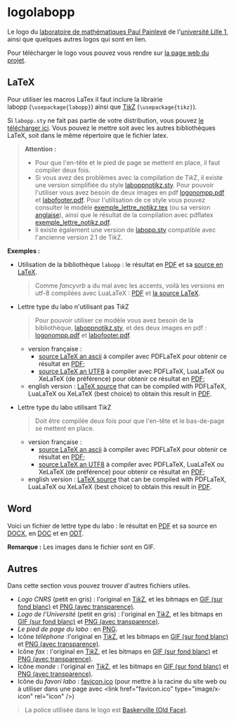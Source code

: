logolabopp
==========

Le logo du [laboratoire de mathématiques Paul Painlevé](http://math.univ-lille1.fr/) de l'[université Lille 1](http://www.univ-lille1.fr/), ainsi que quelques autres logos qui sont en lien.

Pour télécharger le logo vous pouvez vous rendre sur [la page web du projet](https://ktzanev.github.io/logolabopp/).

LaTeX
-----

Pour utiliser les macros LaTex il faut inclure la librairie labopp&nbsp;(<code>\usepackage{labopp}</code>) ainsi que [Ti*k*Z](http://fr.wikipedia.org/wiki/PGF/TikZ) (<code>\usepackage{tikz}</code>).

Si <code>labopp.sty</code> ne fait pas partie de votre distribution, vous pouvez [le télécharger ici](https://ktzanev.github.io/logolabopp/latex/labopp.sty). Vous pouvez le mettre soit avec les autres bibliothèques LaTeX, soit dans le même répertoire que le fichier latex.

>**Attention :** 
>   * Pour que l'en-tête et le pied de page se mettent en place, il faut compiler deux fois.
>   * Si vous avez des problèmes avec la compilation de Ti*k*Z, il existe une version simplifiée du style [laboppnotikz.sty](https://ktzanev.github.io/logolabopp/latex/laboppnotikz.sty). Pour pouvoir l'utiliser vous avez besoin de deux images en pdf [logonompp.pdf](https://ktzanev.github.io/logolabopp/logonompp/logonompp.pdf) et [labofooter.pdf](https://ktzanev.github.io/logolabopp/latex/labofooter.pdf). Pour l'utilisation de ce style vous pouvez consulter le modèle [exemple_lettre_notikz.tex](https://ktzanev.github.io/logolabopp/latex/exemple_lettre_notikz.tex) (ou sa version [anglaise](https://ktzanev.github.io/logolabopp/latex/exemple_lettre_notikz_en.tex)), ainsi que le résultat de la compilation avec pdflatex [exemple_lettre_notikz.pdf](https://ktzanev.github.io/logolabopp/latex/exemple_lettre_notikz.pdf).
>   * Il existe également une version de [labopp.sty](https://ktzanev.github.io/logolabopp/latex/tikz_v2.1/labopp.sty) compatible avec l'ancienne version 2.1 de Ti*k*Z.

**Exemples :**

* Utilisation de la bibliothèque <code>labopp</code> : le résultat en [PDF](https://ktzanev.github.io/logolabopp/latex/exemple_logo.pdf) et sa [source en LaTeX](https://ktzanev.github.io/logolabopp/latex/exemple_logo.tex).
  > Comme *fancyvrb* a du mal avec les accents, voilà les versions en utf-8 compilées avec LuaLaTeX : [PDF](https://ktzanev.github.io/logolabopp/latex/exemple_logo_utf8.pdf) et [la source LaTeX](https://ktzanev.github.io/logolabopp/latex/exemple_logo_utf8.tex).

* Lettre type du labo n'utilisant pas Ti*k*Z
    > Pour pouvoir utiliser ce modèle vous avez besoin de la bibliothèque, [laboppnotikz.sty](https://ktzanev.github.io/logolabopp/latex/laboppnotikz.sty), et des deux images en pdf : [logonompp.pdf](https://ktzanev.github.io/logolabopp/logonompp/logonompp.pdf) et [labofooter.pdf](https://ktzanev.github.io/logolabopp/latex/labofooter.pdf).
    
    * version française :
        - [source LaTeX an ascii](https://ktzanev.github.io/logolabopp/latex/exemple_lettre_notikz.tex) à compiler avec PDFLaTeX pour obtenir ce résultat en [PDF](https://ktzanev.github.io/logolabopp/latex/exemple_lettre_notikz.pdf);
        - [source LaTeX an UTF8](https://ktzanev.github.io/logolabopp/latex/exemple_lettre_notikz_utf8.tex) à compiler avec PDFLaTeX, LuaLaTeX ou XeLaTeX (de préférence) pour obtenir ce résultat en [PDF](https://ktzanev.github.io/logolabopp/latex/exemple_lettre_notikz_utf8.pdf);
    * english version : [LaTeX source](https://ktzanev.github.io/logolabopp/latex/exemple_lettre_notikz_en.tex) that can be compiled with PDFLaTeX, LuaLaTeX ou XeLaTeX (best choice) to obtain this result in [PDF](https://ktzanev.github.io/logolabopp/latex/exemple_lettre_notikz_en.pdf).
    
* Lettre type du labo utilisant Ti*k*Z
    >  Doit être compilée deux fois pour que l'en-tête et le bas-de-page se mettent en place.
    
    * version française :
        - [source LaTeX an ascii](https://ktzanev.github.io/logolabopp/latex/exemple_lettre.tex) à compiler avec PDFLaTeX pour obtenir ce résultat en [PDF](https://ktzanev.github.io/logolabopp/latex/exemple_lettre.pdf);
        - [source LaTeX an UTF8](https://ktzanev.github.io/logolabopp/latex/exemple_lettre_utf8.tex) à compiler avec PDFLaTeX, LuaLaTeX ou XeLaTeX (de préférence) pour obtenir ce résultat en [PDF](https://ktzanev.github.io/logolabopp/latex/exemple_lettre_utf8.pdf);
    * english version : [LaTeX source](https://ktzanev.github.io/logolabopp/latex/exemple_lettre_en.tex) that can be compiled with PDFLaTeX, LuaLaTeX ou XeLaTeX (best choice) to obtain this result in [PDF](https://ktzanev.github.io/logolabopp/latex/exemple_lettre_en.pdf).

Word
----

Voici un fichier de lettre type du labo : le résultat en [PDF](https://ktzanev.github.io/logolabopp/doc/exemple_lettre_doc.pdf) et sa source en [DOCX](https://ktzanev.github.io/logolabopp/doc/exemple_lettre.docx), en [DOC](https://ktzanev.github.io/logolabopp/doc/exemple_lettre.doc) et en [ODT](https://ktzanev.github.io/logolabopp/doc/exemple_lettre.odt).

**Remarque :** Les images dans le fichier sont en GIF.

Autres
------

Dans cette section vous pouvez trouver d'autres fichiers utiles.

* *Logo CNRS* (petit en gris) : l'original en [Ti*k*Z](https://ktzanev.github.io/logolabopp/autres/logocnrsinsmi_gris_petit.tikz), et les bitmaps en [GIF&nbsp;(sur fond blanc)](https://ktzanev.github.io/logolabopp/autres/logocnrsinsmi_gris_petit.gif) et [PNG&nbsp;(avec transparence)](https://ktzanev.github.io/logolabopp/autres/logocnrsinsmi_gris_petit.png).
* *Logo de l'Université* (petit en gris) : l'original en [Ti*k*Z](https://ktzanev.github.io/logolabopp/autres/logoul1_gris_petit.tikz), et les bitmaps en [GIF&nbsp;(sur fond blanc)](https://ktzanev.github.io/logolabopp/autres/logoul1_gris_petit.gif) et [PNG&nbsp;(avec transparence)](https://ktzanev.github.io/logolabopp/autres/logoul1_gris_petit.png).
* *Le pied de page du labo* : en [PNG](https://ktzanev.github.io/logolabopp/doc/labofooter.png).
* Icône *téléphone* :l'original en [Ti*k*Z](https://ktzanev.github.io/logolabopp/autres/phone.tikz), et les bitmaps en [GIF&nbsp;(sur fond blanc)](https://ktzanev.github.io/logolabopp/autres/phone.gif) et [PNG&nbsp;(avec transparence)](https://ktzanev.github.io/logolabopp/autres/phone.png).
* Icône *fax* : l'original en [Ti*k*Z](https://ktzanev.github.io/logolabopp/autres/fax.tikz), et les bitmaps en [GIF&nbsp;(sur fond blanc)](https://ktzanev.github.io/logolabopp/autres/fax.gif) et [PNG&nbsp;(avec transparence)](https://ktzanev.github.io/logolabopp/autres/fax.png).
* Icône *monde* : l'original en [Ti*k*Z](https://ktzanev.github.io/logolabopp/autres/world.tikz), et les bitmaps en [GIF&nbsp;(sur fond blanc)](https://ktzanev.github.io/logolabopp/autres/world.gif) et [PNG&nbsp;(avec transparence)](https://ktzanev.github.io/logolabopp/autres/world.png).
* Icône du *favori labo* : [favicon.ico](https://ktzanev.github.io/logolabopp/favicon.ico) (pour mettre à la racine du site web ou à utiliser dans une page avec &lt;link href=&quot;favicon.ico&quot; type=&quot;image/x-icon&quot; rel=&quot;icon&quot; /&gt;)

> La police utilisée dans le logo est [Baskerville (Old Face)](http://en.wikipedia.org/wiki/Baskerville).
